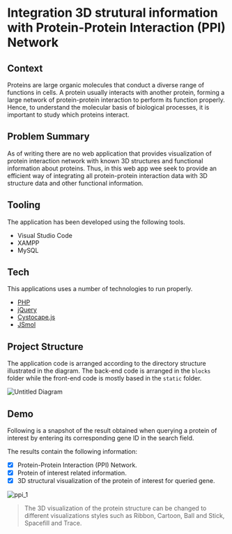 # Integration 3D strutural information with Protein-Protein Interaction (PPI) Network

## Context
Proteins are large organic molecules that conduct a diverse range of functions in cells. A protein usually interacts with another protein, forming a large network of protein-protein interaction to
perform its function properly. Hence, to understand the molecular basis of biological processes, it is important to study which proteins interact.

## Problem Summary
As of writing there are no web application that provides visualization of protein interaction network with known 3D structures and functional information about proteins.
Thus, in this web app wee seek to provide an efficient way of integrating all protein-protein interaction data with 3D structure data and other functional information.

## Tooling

The application has been developed using the following tools.

- Visual Studio Code
- XAMPP 
- MySQL 

## Tech 

This applications uses a number of technologies to run properly.

- [PHP](https://www.php.net/)
- [jQuery](https://jquery.com/)
- [Cystocape.js](https://js.cytoscape.org/)
- [JSmol](https://sourceforge.net/projects/jsmol/)

## Project Structure

The application code is arranged according to the directory structure illustrated in the diagram. The  back-end code is arranged in the `blocks`  folder while the front-end code is mostly based in the `static` folder.

![Untitled Diagram](https://user-images.githubusercontent.com/23207774/85222816-26df6c00-b3cf-11ea-817e-8c21b89b1736.png)

## Demo

Following is a snapshot of the result obtained when querying a protein of interest by entering its corresponding gene ID in the search field.

The results contain the following information:

- [x] Protein-Protein Interaction (PPI) Network.
- [x] Protein of interest related information. 
- [x] 3D structural visualization of the protein of interest for queried gene.

![ppi_1](https://user-images.githubusercontent.com/23207774/85223055-ee409200-b3d0-11ea-9aee-d26e33a6ecba.png)

> The 3D visualization of the protein structure can be changed to different visualizations styles such as Ribbon, Cartoon, Ball and Stick, Spacefill and Trace.
